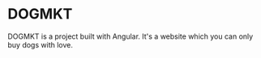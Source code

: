 # DOGMKT
DOGMKT is a project built with Angular. It's a website which you can only buy dogs with love.

